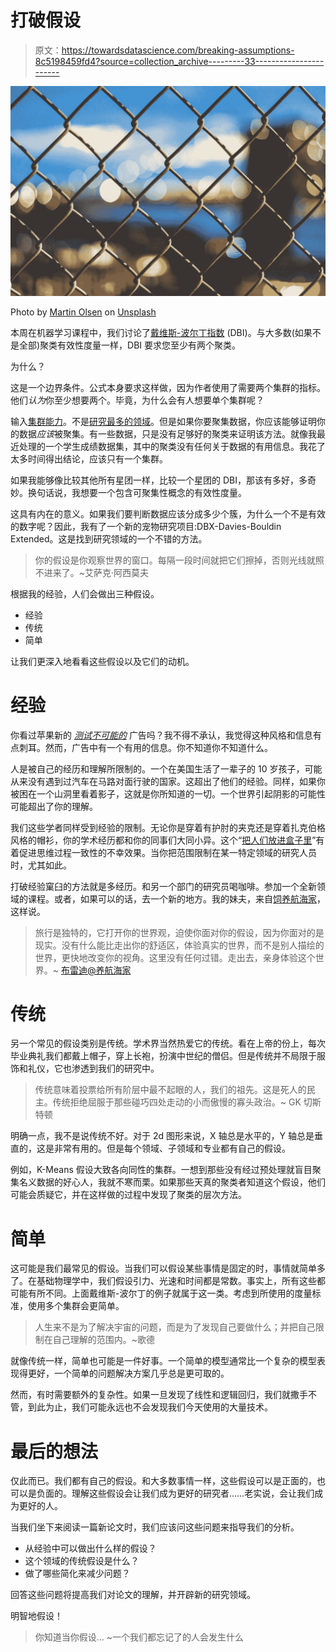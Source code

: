 # 打破假设

> 原文：<https://towardsdatascience.com/breaking-assumptions-8c5198459fd4?source=collection_archive---------33----------------------->

![](img/15f6844aca291e38bb5770b8d28970b1.png)

Photo by [Martin Olsen](https://unsplash.com/@martinols3n?utm_source=unsplash&utm_medium=referral&utm_content=creditCopyText) on [Unsplash](https://unsplash.com/s/photos/fence?utm_source=unsplash&utm_medium=referral&utm_content=creditCopyText)

本周在机器学习课程中，我们讨论了[戴维斯-波尔丁指数](https://en.wikipedia.org/wiki/Davies%E2%80%93Bouldin_index) (DBI)。与大多数(如果不是全部)聚类有效性度量一样，DBI 要求您至少有两个聚类。

为什么？

这是一个边界条件。公式本身要求这样做，因为作者使用了需要两个集群的指标。他们*认为*你至少想要两个。毕竟，为什么会有人想要单个集群呢？

输入[集群能力](http://www.jmlr.org/proceedings/papers/v5/ackerman09a/ackerman09a.pdf)。不是[研究最多的领域](https://scholar.google.com/scholar?hl=en&as_sdt=0%2C47&q=clusterability&btnG=)。但是如果你要聚集数据，你应该能够证明你的数据*应该*被聚集。有一些数据，只是没有足够好的聚类来证明该方法。就像我最近处理的一个学生成绩数据集，其中的聚类没有任何关于数据的有用信息。我花了太多时间得出结论，应该只有一个集群。

如果我能够像比较其他所有星团一样，比较一个星团的 DBI，那该有多好，多奇妙。换句话说，我想要一个包含可聚集性概念的有效性度量。

这具有内在的意义。如果我们要判断数据应该分成多少个簇，为什么一个不是有效的数字呢？因此，我有了一个新的宠物研究项目:DBX-Davies-Bouldin Extended。这是找到研究领域的一个不错的方法。

> 你的假设是你观察世界的窗口。每隔一段时间就把它们擦掉，否则光线就照不进来了。~艾萨克·阿西莫夫

根据我的经验，人们会做出三种假设。

*   经验
*   传统
*   简单

让我们更深入地看看这些假设以及它们的动机。

# 经验

你看过苹果新的 [*测试不可能的*](https://youtu.be/nTZdO4NJ-fY) 广告吗？我不得不承认，我觉得这种风格和信息有点刺耳。然而，广告中有一个有用的信息。你不知道你不知道什么。

人是被自己的经历和理解所限制的。一个在美国生活了一辈子的 10 岁孩子，可能从来没有遇到过汽车在马路对面行驶的国家。这超出了他们的经验。同样，如果你被困在一个山洞里看着影子，这就是你所知道的一切。一个世界引起阴影的可能性可能超出了你的理解。

我们这些学者同样受到经验的限制。无论你是穿着有护肘的夹克还是穿着扎克伯格风格的帽衫，你的学术经历都和你的同事们大同小异。这个“[把人们放进盒子里](https://youtu.be/LM8JhvfoqdA)”有着促进思维过程一致性的不幸效果。当你把范围限制在某一特定领域的研究人员时，尤其如此。

打破经验窠臼的方法就是多经历。和另一个部门的研究员喝咖啡。参加一个全新领域的课程。或者，如果可以的话，去一个新的地方。我的妹夫，来自[饲养航海家](https://raisingvoyagers.com/)，这样说。

> 旅行是独特的，它打开你的世界观，迫使你面对你的假设，因为你面对的是现实。没有什么能比走出你的舒适区，体验真实的世界，而不是别人描绘的世界，更快地改变你的视角。这里没有任何过错。走出去，亲身体验这个世界。~ [布雷迪@养航海家](https://www.youtube.com/channel/UCm6kSK6bg7aecksDt2I1ZsA)

# 传统

另一个常见的假设类别是传统。学术界当然热爱它的传统。看在上帝的份上，每次毕业典礼我们都戴上帽子，穿上长袍，扮演中世纪的僧侣。但是传统并不局限于服饰和礼仪，它也渗透到我们的研究中。

> 传统意味着投票给所有阶层中最不起眼的人，我们的祖先。这是死人的民主。传统拒绝屈服于那些碰巧四处走动的小而傲慢的寡头政治。~ GK 切斯特顿

明确一点，我不是说传统不好。对于 2d 图形来说，X 轴总是水平的，Y 轴总是垂直的，这是非常有用的。但是每个领域、子领域和专业都有自己的假设。

例如，K-Means 假设大致各向同性的集群。一想到那些没有经过预处理就盲目聚集名义数据的好心人，我就不寒而栗。如果那些天真的聚类者知道这个假设，他们可能会质疑它，并在这样做的过程中发现了聚类的层次方法。

# 简单

这可能是我们最常见的假设。当我们可以假设某些事情是固定的时，事情就简单多了。在基础物理学中，我们假设引力、光速和时间都是常数。事实上，所有这些都可能有所不同。上面戴维斯-波尔丁的例子就属于这一类。考虑到所使用的度量标准，使用多个集群会更简单。

> 人生来不是为了解决宇宙的问题，而是为了发现自己要做什么；并把自己限制在自己理解的范围内。~歌德

就像传统一样，简单也可能是一件好事。一个简单的模型通常比一个复杂的模型表现得更好，一个简单的问题解决方案几乎总是更可取的。

然而，有时需要额外的复杂性。如果一旦发现了线性和逻辑回归，我们就撒手不管，到此为止，我们可能永远也不会发现我们今天使用的大量技术。

# 最后的想法

仅此而已。我们都有自己的假设。和大多数事情一样，这些假设可以是正面的，也可以是负面的。理解这些假设会让我们成为更好的研究者……老实说，会让我们成为更好的人。

当我们坐下来阅读一篇新论文时，我们应该问这些问题来指导我们的分析。

*   从经验中可以做出什么样的假设？
*   这个领域的传统假设是什么？
*   做了哪些简化来减少问题？

回答这些问题将提高我们对论文的理解，并开辟新的研究领域。

明智地假设！

> 你知道当你假设… ~一个我们都忘记了的人会发生什么